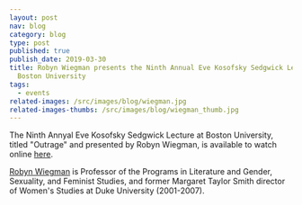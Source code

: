 ```yaml
---
layout: post
nav: blog
category: blog
type: post
published: true
publish_date: 2019-03-30
title: Robyn Wiegman presents the Ninth Annual Eve Kosofsky Sedgwick Lecture at
  Boston University
tags:
  - events
related-images: /src/images/blog/wiegman.jpg
related-images-thumbs: /src/images/blog/wiegman_thumb.jpg
---
```

The Ninth Annyal Eve Kosofsky Sedgwick Lecture at Boston University, titled "Outrage" and presented by Robyn Wiegman, is available to watch online [here](https://www.bu.edu/buniverse/view/?v=1sFY4O0). 

[Robyn Wiegman](https://scholars.duke.edu/person/rwiegman) is Professor of the Programs in Literature and Gender, Sexuality, and Feminist Studies, and former Margaret Taylor Smith director of Women's Studies at Duke University (2001-2007).